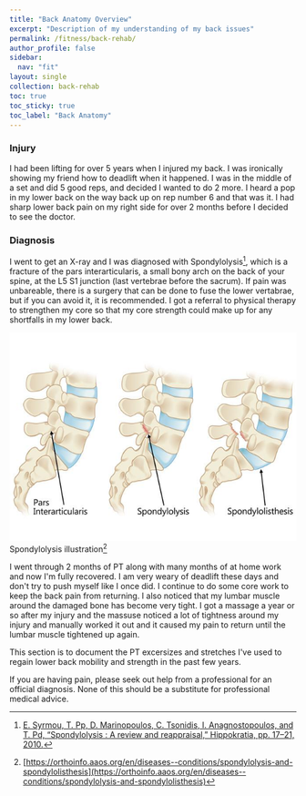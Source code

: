 ```yaml
---
title: "Back Anatomy Overview"
excerpt: "Description of my understanding of my back issues"
permalink: /fitness/back-rehab/
author_profile: false
sidebar:
  nav: "fit"
layout: single
collection: back-rehab
toc: true
toc_sticky: true
toc_label: "Back Anatomy"
---
```


### Injury

I had been lifting for over 5 years when I injured my back. I was ironically showing my friend how to deadlift when it happened. I was in the middle of a set and did 5 good reps, and decided I wanted to do 2 more. I heard a pop in my lower back on the way back up on rep number 6 and that was it. I had sharp lower back pain on my right side for over 2 months before I decided to see the doctor. 

### Diagnosis

I went to get an X-ray and I was diagnosed with Spondylolysis[^1], which is a fracture of the pars interarticularis, a small bony arch on the back of your spine, at the L5 S1 junction (last vertebrae before the sacrum). If pain was unbareable, there is a surgery that can be done to fuse the lower vertabrae, but if you can avoid it, it is recommended. I got a referral to physical therapy to strengthen my core so that my core strength could make up for any shortfalls in my lower back. 

![jpg](/assets/images/fitness/spondylolysis.jpg)
Spondylolysis illustration[^2]

I went through 2 months of PT along with many months of at home work and now I'm fully recovered. I am very weary of deadlift these days and don't try to push myself like I once did. I continue to do some core work to keep the back pain from returning. I also noticed that my lumbar muscle around the damaged bone has become very tight. I got a massage a year or so after my injury and the massuse noticed a lot of tightness around my injury and manually worked it out and it caused my pain to return until the lumbar muscle tightened up again. 

This section is to document the PT excersizes and stretches I've used to regain lower back mobility and strength in the past few years. 

If you are having pain, please seek out help from a professional for an official diagnosis. None of this should be a substitute for professional medical advice. 



[^1]: [E. Syrmou, T. Pp, D. Marinopoulos, C. Tsonidis, I. Anagnostopoulos, and T. Pd, “Spondylolysis : A review and reappraisal,” Hippokratia, pp. 17–21, 2010.](https://www.ncbi.nlm.nih.gov/pmc/articles/PMC2843565/)
[^2]: [https://orthoinfo.aaos.org/en/diseases--conditions/spondylolysis-and-spondylolisthesis](https://orthoinfo.aaos.org/en/diseases--conditions/spondylolysis-and-spondylolisthesis)